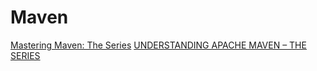 # Maven

[Mastering Maven: The Series](https://blogs.oracle.com/developers/mastering-maven-the-series)
[UNDERSTANDING APACHE MAVEN – THE SERIES](https://cguntur.me/2020/05/20/understanding-apache-maven-the-series)
